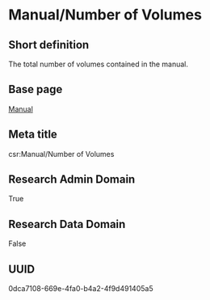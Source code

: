 # Manual/Number of Volumes
## Short definition
The total number of volumes contained in the manual.
## Base page
[Manual](../../Objects/Manual.md)
## Meta title
csr:Manual/Number of Volumes
## Research Admin Domain
True
## Research Data Domain
False
## UUID
0dca7108-669e-4fa0-b4a2-4f9d491405a5
